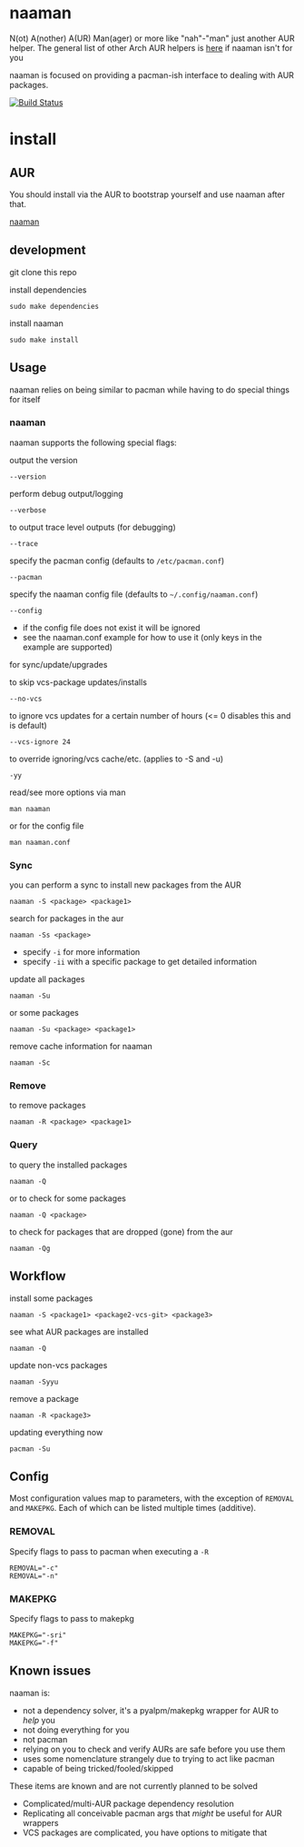 naaman
===

N(ot) A(nother) A(UR) Man(ager) or more like "nah"-"man" just another AUR helper. The general list of other Arch AUR helpers is [here](https://wiki.archlinux.org/index.php/AUR_helpers) if naaman isn't for you

naaman is focused on providing a pacman-ish interface to dealing with AUR packages.

[![Build Status](https://travis-ci.org/enckse/naaman.svg?branch=master)](https://travis-ci.org/enckse/naaman)

# install

## AUR

You should install via the AUR to bootstrap yourself and use naaman after that.

[naaman](https://aur.archlinux.org/packages/naaman/)

## development

git clone this repo

install dependencies
```
sudo make dependencies
```

install naaman
```
sudo make install
```

## Usage

naaman relies on being similar to pacman while having to do special things for itself

### naaman

naaman supports the following special flags:

output the version
```
--version
```

perform debug output/logging
```
--verbose
```

to output trace level outputs (for debugging)
```
--trace
```

specify the pacman config (defaults to `/etc/pacman.conf`)
```
--pacman
```

specify the naaman config file (defaults to `~/.config/naaman.conf`)
```
--config
```
* if the config file does not exist it will be ignored
* see the naaman.conf example for how to use it (only keys in the example are supported)

for sync/update/upgrades

to skip vcs-package updates/installs
```
--no-vcs
```

to ignore vcs updates for a certain number of hours (<= 0 disables this and is default)
```
--vcs-ignore 24
```

to override ignoring/vcs cache/etc. (applies to -S and -u)
```
-yy
```

read/see more options via man
```
man naaman
```

or for the config file
```
man naaman.conf
```

### Sync

you can perform a sync to install new packages from the AUR
```
naaman -S <package> <package1>
```

search for packages in the aur
```
naaman -Ss <package>
```
* specify `-i` for more information
* specify `-ii` with a specific package to get detailed information

update all packages
```
naaman -Su
```

or some packages
```
naaman -Su <package> <package1>
```

remove cache information for naaman
```
naaman -Sc
```

### Remove

to remove packages
```
naaman -R <package> <package1>
```

### Query

to query the installed packages
```
naaman -Q
```

or to check for some packages
```
naaman -Q <package>
```

to check for packages that are dropped (gone) from the aur
```
naaman -Qg
```

## Workflow

install some packages
```
naaman -S <package1> <package2-vcs-git> <package3>
```

see what AUR packages are installed
```
naaman -Q
```

update non-vcs packages
```
naaman -Syyu
```

remove a package
```
naaman -R <package3>
```

updating everything now
```
pacman -Su
```

## Config

Most configuration values map to parameters, with the exception of `REMOVAL` and `MAKEPKG`. Each of which can be listed multiple times (additive).

### REMOVAL

Specify flags to pass to pacman when executing a `-R`
```
REMOVAL="-c"
REMOVAL="-n"
```

### MAKEPKG

Specify flags to pass to makepkg
```
MAKEPKG="-sri"
MAKEPKG="-f"
```

## Known issues

naaman is:
* not a dependency solver, it's a pyalpm/makepkg wrapper for AUR to _help_ you
* not doing everything for you
* not pacman
* relying on you to check and verify AURs are safe before you use them
* uses some nomenclature strangely due to trying to act like pacman
* capable of being tricked/fooled/skipped

These items are known and are not currently planned to be solved
* Complicated/multi-AUR package dependency resolution
* Replicating all conceivable pacman args that _might_ be useful for AUR wrappers
* VCS packages are complicated, you have options to mitigate that
